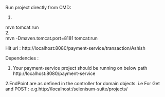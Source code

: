 Run project directly from CMD: </br>
1. <!-- By default port 8080--></br>
mvn tomcat:run</br>
2. <!-- change server port --></br>
mvn -Dmaven.tomcat.port=8181 tomcat:run</br>

Hit url : http://localhost:8080/payment-service/transaction/Ashish</br>

Dependencies : </br>

1. Your payment-service project should be running on below path</br>
		http://localhost:8080/payment-service</br>
		
2.EndPoint are as defined in the controller for domain objects.
i.e For Get and POST :
 e.g.http://localhost:<port Number>/selenisum-suite/projects/

